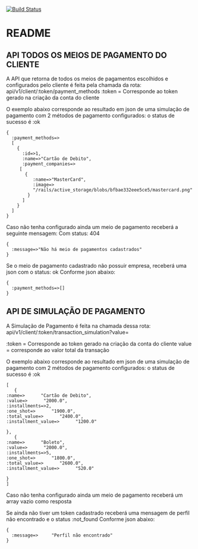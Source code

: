 
[![Build
Status](https://travis-ci.com/TreinaDev/pagamento.svg?branch=master)](https://travis-ci.com/TreinaDev/pagamento)


# README
## API TODOS OS MEIOS DE PAGAMENTO DO CLIENTE

A API que retorna de todos os meios de pagamentos escolhidos e configurados pelo cliente é feita pela chamada da rota:
api/v1/client/:token/payment_methods
:token = Corresponde ao token gerado na criação da conta do cliente

O exemplo abaixo corresponde ao resultado em json de uma simulação de pagamento com 2 métodos de pagamento configurados:
o status de sucesso é :ok

```
{
  :payment_methods=>
  [
    {
      :id=>1,
      :name=>"Cartão de Debito",
      :payment_companies=>
     [
       {
          :name=>"MasterCard",
          :image=> 
          "/rails/active_storage/blobs/bfbae332eee5ce5/mastercard.png"
        }
      ]
    }
  ]
}
```

Caso não tenha configurado ainda um meio de pagamento receberá a seguinte mensagem:
Com status: 404
```
{
  :message=>"Não há meio de pagamentos cadastrados"
}
```

Se o meio de pagamento cadastrado não possuir empresa, receberá uma json com o status: ok
Conforme json abaixo:

```
{
  :payment_methods=>[]
}
```

## API DE SIMULAÇÃO DE PAGAMENTO

A Simulação de Pagamento é feita na chamada dessa rota:
api/v1/client/:token/transaction_simulation?value=

:token = Corresponde ao token gerado na criação da conta do cliente
value = corresponde ao valor total da transação

O exemplo abaixo corresponde ao resultado em json de uma simulação de pagamento com 2 métodos de pagamento configurados:
o status de sucesso é :ok

```
[
   {
:name=>      "Cartão de Debito",
:value=>      "2000.0",
:installments=>2,
:one_shot=>      "1900.0",
:total_value=>      "2400.0",
:installment_value=>      "1200.0"
   
},
   {
:name=>      "Boleto",
:value=>      "2000.0",
:installments=>5,
:one_shot=>      "1800.0",
:total_value=>      "2600.0",
:installment_value=>      "520.0"
   
}
]
```

Caso não tenha configurado ainda um meio de pagamento receberá um array vazio como resposta

Se ainda não tiver um token cadastrado receberá uma mensagem de perfil não encontrado e o status :not_found
Conforme json abaixo:

``` 
{
  :message=>     "Perfil não encontrado"
}
```

